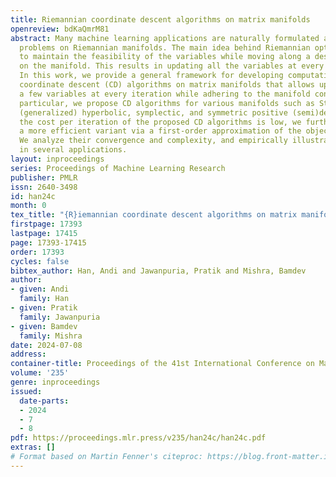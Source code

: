 ```yaml
---
title: Riemannian coordinate descent algorithms on matrix manifolds
openreview: bdKaQmrM81
abstract: Many machine learning applications are naturally formulated as optimization
  problems on Riemannian manifolds. The main idea behind Riemannian optimization is
  to maintain the feasibility of the variables while moving along a descent direction
  on the manifold. This results in updating all the variables at every iteration.
  In this work, we provide a general framework for developing computationally efficient
  coordinate descent (CD) algorithms on matrix manifolds that allows updating only
  a few variables at every iteration while adhering to the manifold constraint. In
  particular, we propose CD algorithms for various manifolds such as Stiefel, Grassmann,
  (generalized) hyperbolic, symplectic, and symmetric positive (semi)definite. While
  the cost per iteration of the proposed CD algorithms is low, we further develop
  a more efficient variant via a first-order approximation of the objective function.
  We analyze their convergence and complexity, and empirically illustrate their efficacy
  in several applications.
layout: inproceedings
series: Proceedings of Machine Learning Research
publisher: PMLR
issn: 2640-3498
id: han24c
month: 0
tex_title: "{R}iemannian coordinate descent algorithms on matrix manifolds"
firstpage: 17393
lastpage: 17415
page: 17393-17415
order: 17393
cycles: false
bibtex_author: Han, Andi and Jawanpuria, Pratik and Mishra, Bamdev
author:
- given: Andi
  family: Han
- given: Pratik
  family: Jawanpuria
- given: Bamdev
  family: Mishra
date: 2024-07-08
address:
container-title: Proceedings of the 41st International Conference on Machine Learning
volume: '235'
genre: inproceedings
issued:
  date-parts:
  - 2024
  - 7
  - 8
pdf: https://proceedings.mlr.press/v235/han24c/han24c.pdf
extras: []
# Format based on Martin Fenner's citeproc: https://blog.front-matter.io/posts/citeproc-yaml-for-bibliographies/
---
```

